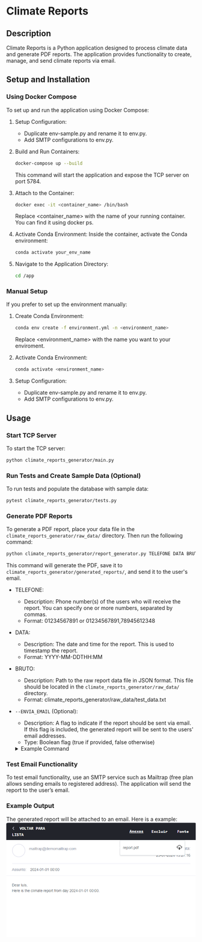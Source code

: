 # Climate Reports
## Description

Climate Reports is a Python application designed to process climate data and generate PDF reports. The application provides functionality to create, manage, and send climate reports via email.

## Setup and Installation
### Using Docker Compose

To set up and run the application using Docker Compose:

1. Setup Configuration:
    - Duplicate env-sample.py and rename it to env.py.
    - Add SMTP configurations to env.py.

2. Build and Run Containers:

    ```bash
    docker-compose up --build
    ```
    This command will start the application and expose the TCP server on port 5784.

3. Attach to the Container:

    ```bash
    docker exec -it <container_name> /bin/bash
    ```
    Replace <container_name> with the name of your running container. You can find it using docker ps.

4. Activate Conda Environment:
    Inside the container, activate the Conda environment:
    ```bash
    conda activate your_env_name
    ```

5. Navigate to the Application Directory:
    ```bash
    cd /app
    ```


### Manual Setup

If you prefer to set up the environment manually:

1. Create Conda Environment:
    ```bash
    conda env create -f environment.yml -n <environment_name>
    ```

    Replace <environment_name> with the name you want to your enviroment.

2. Activate Conda Environment:
    ```bash
    conda activate <environment_name>
    ```

3. Setup Configuration:
    - Duplicate env-sample.py and rename it to env.py.
    - Add SMTP configurations to env.py.


## Usage
### Start TCP Server
To start the TCP server:
```bash
python climate_reports_generator/main.py
```
### Run Tests and Create Sample Data (Optional)
To run tests and populate the database with sample data:

```bash
pytest climate_reports_generator/tests.py
```

### Generate PDF Reports
To generate a PDF report, place your data file in the `climate_reports_generator/raw_data/` directory. Then run the following command:

```bash
python climate_reports_generator/report_generator.py TELEFONE DATA BRUTO [--ENVIA_EMAIL]
```
This command will generate the PDF, save it to `climate_reports_generator/generated_reports/`, and send it to the user's email.

- TELEFONE:
    - Description: Phone number(s) of the users who will receive the report. You can specify one or more numbers, separated by commas.
    - Format: 01234567891 or 01234567891,78945612348

- DATA:
    - Description: The date and time for the report. This is used to timestamp the report.
    - Format: YYYY-MM-DDTHH:MM
- BRUTO:
    - Description: Path to the raw report data file in JSON format. This file should be located in the `climate_reports_generator/raw_data/` directory.
    - Format: climate_reports_generator/raw_data/test_data.txt
- `--ENVIA_EMAIL` (Optional):
    - Description: A flag to indicate if the report should be sent via email. If this flag is included, the generated report will be sent to the users' email addresses.
    - Type: Boolean flag (true if provided, false otherwise)

    <details>
    <summary>Example Command</summary>
    <code>python climate_reports_generator/report_generator.py 01234567891,78945612348 2024-01-01T00:00 climate_reports_generator/raw_data/test_data.txt --ENVIA_EMAIL</code>
    </details>

### Test Email Functionality
To test email functionality, use an SMTP service such as Mailtrap (free plan allows sending emails to registered address). The application will send the report to the user’s email.

### Example Output
The generated report will be attached to an email. Here is a example:
![alt text](image.png)